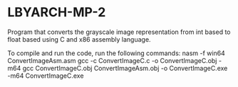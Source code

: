 # LBYARCH-MP-2
Program that converts the grayscale image representation from int based to float based using C and x86 assembly language.

To compile and run the code, run the following commands:
nasm -f win64 ConvertImageAsm.asm
gcc -c ConvertImageC.c -o ConvertImageC.obj -m64
gcc ConvertImageC.obj ConvertImageAsm.obj -o ConvertImageC.exe -m64
ConvertImageC.exe

